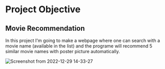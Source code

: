 # Project Objective
## Movie Recommendation

In this project I'm going to make a webpage where one can search with a movie name (available in the list) and the programe will recommend 5 similar movie names with poster picture automatically.


![Screenshot from 2022-12-29 14-33-27](https://user-images.githubusercontent.com/105544326/209932217-0aa781a1-bb8c-4332-b2ea-81b0daada987.png)
